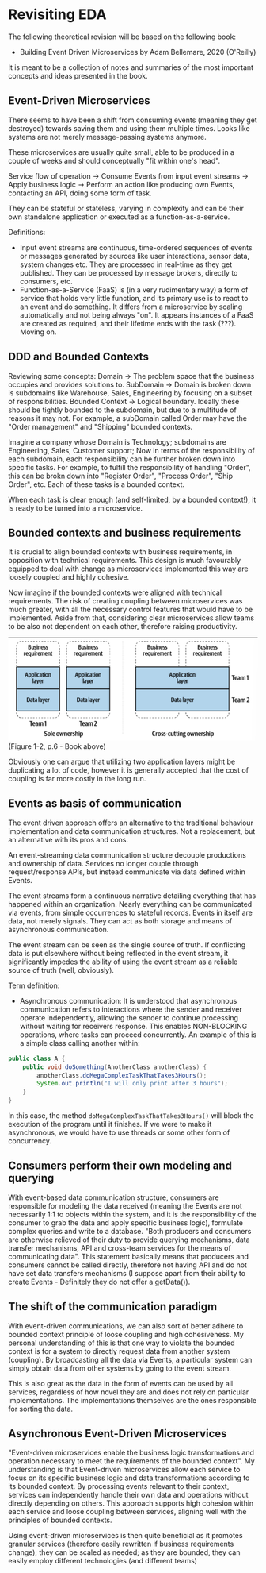 # Revisiting EDA
The following theoretical revision will be based on the following book:
- Building Event Driven Microservices by Adam Bellemare, 2020 (O'Reilly)

It is meant to be a collection of notes and summaries of the most important concepts and ideas presented in the book. 

## Event-Driven Microservices
There seems to have been a shift from consuming events (meaning they get destroyed) towards saving them and using them multiple times. Looks like systems are not merely message-passing systems anymore.

These microservices are usually quite small, able to be produced in a couple of weeks and should conceptually "fit within one's head".

Service flow of operation
-> Consume Events from input event streams 
-> Apply business logic 
-> Perform an action like producing own Events, contacting an API, doing some form of task.

They can be stateful or stateless, varying in complexity and can be their own standalone application or executed as a function-as-a-service.

Definitions: 
- Input event streams are continuous, time-ordered sequences of events or messages generated by sources like user interactions, sensor data, system changes etc. They are processed in real-time as they get published. They can be processed by message brokers, directly to consumers, etc.
- Function-as-a-Service (FaaS) is (in a very rudimentary way) a form of service that holds very little function, and its primary use is to react to an event and do something. It differs from a microservice by scaling automatically and not being always "on". It appears instances of a FaaS are created as required, and their lifetime ends with the task (???). Moving on.

## DDD and Bounded Contexts
Reviewing some concepts:
Domain -> The problem space that the business occupies and provides solutions to.
SubDomain -> Domain is broken down is subdomains like Warehouse, Sales, Engineering by focusing on a subset of responsibilities.
Bounded Context -> Logical boundary. Ideally these should be tightly bounded to the subdomain, but due to a multitude of reasons it may not. For example, a subDomain called Order may have the "Order management" and "Shipping" bounded contexts.

Imagine a company whose Domain is Technology; subdomains are Engineering, Sales, Customer support; Now in terms of the responsibility of each subdomain, each responsibility can be further broken down into specific tasks. For example, to fulfill the responsibility of handling "Order", this can be brokn down into "Register Order", "Process Order", "Ship Order", etc. Each of these tasks is a bounded context.

When each task is clear enough (and self-limited, by a bounded context!), it is ready to be turned into a microservice.

## Bounded contexts and business requirements
It is crucial to align bounded contexts with business requirements, in opposition with technical requirements.  This design is much favourably equipped to deal with change as microservices implemented this way are loosely coupled and highly cohesive.

Now imagine if the bounded contexts were aligned with technical requirements. The risk of creating coupling between microservices was much greater, with all the necessary control features that would have to be implemented. Aside from that, considering clear microservices allow teams to be also not dependent on each other, therefore raising productivity.

![Business vs Tech Contexts](images/business_vs_tech_contexts.png)
(Figure 1-2, p.6 - Book above)

Obviously one can argue that utilizing two application layers might be duplicating a lot of code, however it is generally accepted that the cost of coupling is far more costly in the long run.

## Events as basis of communication
The event driven approach offers an alternative to the traditional behaviour implementation and data communication structures. Not a replacement, but an alternative with its pros and cons.

An event-streaming data communication structure decouple productions and ownership of data. Services no longer couple through request/response APIs, but instead communicate via data defined within Events. 

The event streams form a continuous narrative detailing everything that has happened within an organization. Nearly everything can be communicated via events, from simple occurrences to stateful records. Events in itself are data, not merely signals. They can act as both storage and means of asynchronous communication.

The event stream can be seen as the single source of truth. If conflicting data is put elsewhere without being reflected in the event stream, it significantly impedes the ability of using the event stream as a reliable source of truth (well, obviously).

Term definition:
- Asynchronous communication: It is understood that asynchronous communication refers to interactions where the sender and receiver operate independently, allowing the sender to continue processing without waiting for receivers response. This enables NON-BLOCKING operations, where tasks can proceed concurrently. An example of this is a simple class calling another within:
```java
public class A {
    public void doSomething(AnotherClass anotherClass) {
        anotherClass.doMegaComplexTaskThatTakes3Hours();
        System.out.println("I will only print after 3 hours");
    }
}
```
In this case, the method `doMegaComplexTaskThatTakes3Hours()` will block the execution of the program until it finishes. If we were to make it asynchronous, we would have to use threads or some other form of concurrency.

## Consumers perform their own modeling and querying
With event-based data communication structure, consumers are responsible for modeling the data received (meaning the Events are not necessarily 1:1 to objects within the system, and it is the responsibility of the consumer to grab the data and apply specific business logic), formulate complex queries and write to a database. "Both producers and consumers are otherwise relieved of their duty to provide querying mechanisms, data transfer mechanisms, API and cross-team services for the means of communicating data". This statement basically means that producers and consumers cannot be called directly, therefore not having API and do not have set data transfers mechanisms (I suppose apart from their ability to create Events - Definitely they do not offer a getData()).

## The shift of the communication paradigm
With event-driven communications, we can also sort of better adhere to bounded context principle of loose coupling and high cohesiveness. My personal understanding of this is that one way to violate the bounded context is for a system to directly request data from another system (coupling). By broadcasting all the data via Events, a particular system can simply obtain data from other systems by going to the event stream. 

This is also great as the data in the form of events can be used by all services, regardless of how novel they are and does not rely on particular implementations. The implementations themselves are the ones responsible for sorting the data.

## Asynchronous Event-Driven Microservices
"Event-driven microservices enable the business logic transformations and operation necessary to meet the requirements of the bounded context". My understanding is that Event-driven microservices allow each service to focus on its specific business logic and data transformations according to its bounded context. By processing events relevant to their context, services can independently handle their own data and operations without directly depending on others. This approach supports high cohesion within each service and loose coupling between services, aligning well with the principles of bounded contexts.

Using event-driven microservices is then quite beneficial as it promotes granular services (therefore easily rewritten if business requirements change); they can be scaled as needed; as they are bounded, they can easily employ different technologies (and different teams)